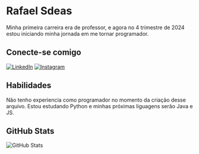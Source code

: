 # Rafael Sdeas
</div>
Minha primeira carreira era de professor, e agora no 4 trimestre de 2024 estou iniciando minha jornada em me tornar programador.
</div>

## Conecte-se comigo

[![LinkedIn](https://img.shields.io/badge/LinkedIn-0077B5?style=for-the-badge&logo=linkedin&logoColor=fff)](https://www.linkedin.com/in/rafael-sdeas-797b53279/)
[![Instagram](https://img.shields.io/badge/Instagram-DD2A7B?style=for-the-badge&logo=Instagram&logoColor=fff)](https://www.instagram.com/rafaelsdeas/)</p>
</div>

## Habilidades

</div>
Não tenho experiencia como programador no momento da criação desse arquivo. Estou estudando Python e minhas próximas liguagens serão Java e JS.  
</div>



## GitHub Stats
![GitHub Stats](https://github-readme-stats.vercel.app/api?username=rafaelsdeas&theme=transparent&bg_color=000&border_color=d4a356&show_icons=true&icon_color=d4a356&title_color=d4a356&text_color=FFF)
